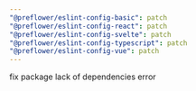 ```yaml
---
"@preflower/eslint-config-basic": patch
"@preflower/eslint-config-react": patch
"@preflower/eslint-config-svelte": patch
"@preflower/eslint-config-typescript": patch
"@preflower/eslint-config-vue": patch
---
```


fix package lack of dependencies error
